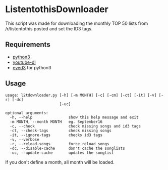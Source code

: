 # ListentothisDownloader

This script was made for downloading the monthly TOP 50 lists from /r/listentothis posted and set the ID3 tags.

## Requirements

- [python3](https://www.python.org/)
- [youtube-dl](https://pypi.python.org/pypi/youtube_dl)
- [eyed3](https://pypi.python.org/pypi/eyeD3/0.8.0b1) for python3

## Usage

```
usage: l2tdownloader.py [-h] [-m MONTH] [-c] [-cm] [-ct] [-it] [-v] [-r] [-dc]
                        [-uc]

optional arguments:
  -h, --help                show this help message and exit
  -m MONTH, --month MONTH   eg. September16
  -c, --check               check missing songs and id3 tags
  -ct, --check-tags         check missing songs
  -it, --ignore-tags        checks id3 tags
  -v, --verbose
  -r, --reload-songs        force reload songs
  -dc, --disable-cache      don't cache the songlists
  -uc, --update-cache       updates the songlist
```


If you don't define a month, all month will be loaded.
